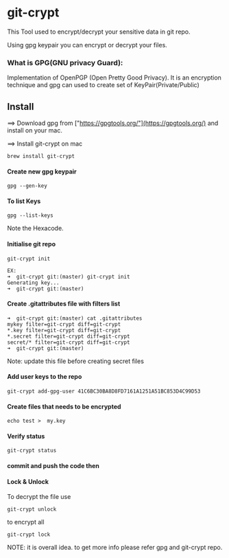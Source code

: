 # git-crypt

This Tool used to encrypt/decrypt your sensitive data in git repo. 

Using gpg keypair you can encrypt or decrypt your files.


### What is GPG(GNU privacy Guard):  
Implementation of OpenPGP (Open Pretty Good Privacy). It is an encryption technique  and gpg can used to create set of KeyPair(Private/Public)

## Install

==> Download gpg from ["https://gpgtools.org/"](https://gpgtools.org/) and install on your mac.

==> Install git-crypt on mac 

```
brew install git-crypt
```

#### Create new gpg keypair

```
gpg --gen-key
```

#### To list Keys
 ```
gpg --list-keys 
```
Note the Hexacode.

#### Initialise  git repo

```
git-crypt init

EX:
➜  git-crypt git:(master) git-crypt init
Generating key...
➜  git-crypt git:(master)
```

#### Create .gitattributes file with filters list 
```
➜  git-crypt git:(master) cat .gitattributes
mykey filter=git-crypt diff=git-crypt
*.key filter=git-crypt diff=git-crypt
*.secret filter=git-crypt diff=git-crypt
secret/* filter=git-crypt diff=git-crypt
➜  git-crypt git:(master)

```
Note: update this file before creating secret files

#### Add user keys to the repo
```
git-crypt add-gpg-user 41C6BC30BA8D8FD7161A1251A51BC853D4C99D53

```

#### Create files that needs to be encrypted
```
echo test >  my.key
```

#### Verify status 
```
git-crypt status
```

#### commit and push the code then 

#### Lock & Unlock

To decrypt the file use
```
git-crypt unlock 
```  
to encrypt all
```
git-crypt lock
```

NOTE: it is overall idea. to get more info please refer gpg and git-crypt repo.


